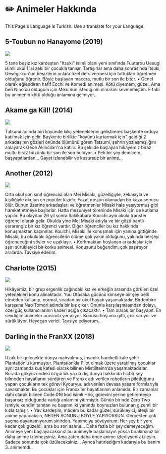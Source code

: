 
# ✏️ Animeler Hakkında

This Page's Language is Turkish. Use a translate for your Language.

## 5-Toubun no Hanayome (2019)<br>

<img src="https://c.wallhere.com/photos/32/00/5_toubun_no_Hanayome_Nakano_Yotsuba_Nakano_Nino_Nakano_Miku_Nakano_Ichika_Nakano_Itsuki_anime_girls_anime-1661109.jpg!d">

5 tane beşiz kız kardeşten "Itsuki" isimli olanı yeni sınıfında Fuutarou Uesugi isimli okul 1.'si zeki bir çocukla tanışır. Tartışırlar ama daha sonrasında Itsuki, Uesegi-kun'un beşizlerin onlara özel ders vermesi için tuttukları öğretmen olduğunu öğrenir. Böyle başlayan macera, mutlu bir son ile biter.
• Genel olarak eğlendiren hafif Ecchi ve Komedi animesi. Kötü diyemem, güzel. Ama ben Nino'cu olduğum için Miku'nun istediğinin olmasını sevmemiştim. E tabi bu animenin kötü olduğu anlamına gelmiyor...

## Akame ga Kill! (2014)<br>

<img src="https://geekyapar.com/wp-content/uploads/2015/09/Akame-ga-Kill.jpg">

Tatsumi adında biri köyünde kılıç yeteneklerini geliştirerek başkente orduya katılmak için gelir. Başkente birlikte "köyünü kurtarmak için" geldiği 2 arkadaşının gözleri önünde ölümünü gören Tatsumi, şehrin yozlaşmışlığını anlayarak Gece Akıncıları'na katılır. Bu şekilde başlayan hikayemiz biraz mutlu biraz hüzünlü bir son ile son buluyor.
• Pek bir şey demicem, başyapıtlardan... Gayet izlenebilir ve kusursuz bir anime...

## Another (2012)<br>

<img src="https://i.pinimg.com/736x/71/05/c1/7105c178f8aaa2a10634cee8e875d8b8.jpg">

Orta okul son sınıf öğrencisi olan Mei Misaki, güzelliğiyle, zekasıyla ve kişiliğiyle okulun en popüler kızıdır. Fakat mezun olamadan bir kaza sonucu ölür. Bunun üzerine arkadaşları ve öğretmenler Misaki hala yaşıyormuş gibi hareket etmeye başlarlar. Hatta mezuniyet töreninde Misaki için de kutlama yapılır. Bu olaydan 26 yıl sonra Sakikabara Kouichi aynı okula transfer öğrenci olarak gelir. Okulda yine Mei Misaki adıyla ve bir gözü bantlı esrarengiz bir kız öğrenci vardır. Diğer öğrenciler bu kız hakkında konuşmaktan kaçınırlar. Kouichi, Misaki ile konuşmak için yanına gittiğinde Misaki, bu okuldaki öğrencilerin ölüme çok yakın olduğunu, yakında herşeyi öğreneceğini söyler ve uzaklaşır.
• Korkmaktan hoşlanan arkadaşlar için aşırı sürükleyici bir korku animesi. Konusunu beğendim, çok şaşırtıyor aralarda. Tavsiye ederim.

## Charlotte (2015)<br>

<img src="https://22dakika.org/wp-content/uploads/2015/11/Charlotte_BD_1_Poster.png">

Hikâyemiz, bir grup ergenlik çağındaki kız ve erkeğin arasında görülen özel yetenekleri konu almaktadır. Yuu Otosaka gücünü kimseye bir şey belli etmeden kullanıp, normal, sıradan bir okul hayatı yaşamaktadır. Birdenbire karşısına Nao Tomori adında bir kız çıkar. Onunla karşılaşmasından dolayı, özel güç kullanıcılarının kaderi açığa çıkacaktır.
• Tam olarak bir başyapıt. En sevdiğim animeler arasında yer alıyor. Konusu hoşuma gitti, çok sarıyor ve sürüklüyor. Heyecan verici. Tavsiye ediyorum...

## Darling in the FranXX (2018)<br>

<img src="https://cdn.thetealmango.com/wp-content/uploads/2021/10/1-8.jpg">

Uzak bir gelecekte dünya mahvolmuş, insanlık hareketli kale şehir Plantation’u kurmuştur. Plantation’da Pilot olmak üzere yaratılmış çocuklar aynı zamanda kuş kafesi olarak bilinen Mistillteinn’da yaşamaktadırlar. Burada gökyüzündeki özgürlük ya da dış dünya hakkında hiçbir şey bilmeden hayatlarını sürdüren ve Franxx adı verilen robotların pilotluğunu yapan çocukların tek görevi Kyouryuu adı verilen devasa yaşam formlarıyla savaşmaktır. Bu çocuklar için Franxx’ler hayatlarının anlamıdır. Bir zamanlar dahi olarak bilinen Code:016 kod isimli Hiro, görevini yerine getiremeyip başarısız olduğunda varlığı anlamını yitirmiştir. Günün birinde Zero Two ismiyle kendini tanıtan ve başının iki yanında boynuzları bulunan gizemli bir kızla tanışır.
• Yav kardeşim, mâdem bu kadar güzel, sürükleyici, ateşli bir anime yapacaksın, NEDEN SONUNU BÖYLE YAPIYORSUN. Gerçekten çok saçma dayanamıyorum sinirden. Yapımcıya sövüyorum. Her şey bir yere kadar çok güzeldi, ama bu son sahne... Daha fazla bir şey demeyeceğim. Animeye yeni başlayacaksınız bu animeyle başlamayın yoksa bırakırsınız bir daha anime izlemezsiniz. Ama zaten daha önce anime izlediyseniz izleyin. Sadece sonunda çok üzüleceksiniz... Ayrıca hatırladığım kadarıyla bu benim 3. animemdi..

